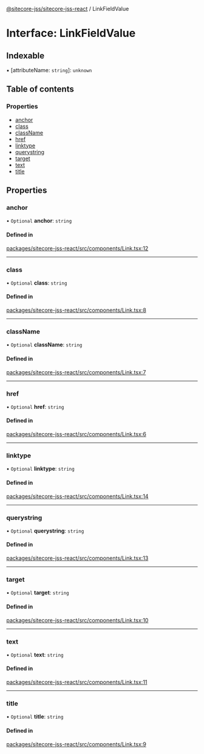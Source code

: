 [@sitecore-jss/sitecore-jss-react](../README.md) / LinkFieldValue

# Interface: LinkFieldValue

## Indexable

▪ [attributeName: `string`]: `unknown`

## Table of contents

### Properties

- [anchor](LinkFieldValue.md#anchor)
- [class](LinkFieldValue.md#class)
- [className](LinkFieldValue.md#classname)
- [href](LinkFieldValue.md#href)
- [linktype](LinkFieldValue.md#linktype)
- [querystring](LinkFieldValue.md#querystring)
- [target](LinkFieldValue.md#target)
- [text](LinkFieldValue.md#text)
- [title](LinkFieldValue.md#title)

## Properties

### anchor

• `Optional` **anchor**: `string`

#### Defined in

[packages/sitecore-jss-react/src/components/Link.tsx:12](https://github.com/Sitecore/jss/blob/53b548ace/packages/sitecore-jss-react/src/components/Link.tsx#L12)

___

### class

• `Optional` **class**: `string`

#### Defined in

[packages/sitecore-jss-react/src/components/Link.tsx:8](https://github.com/Sitecore/jss/blob/53b548ace/packages/sitecore-jss-react/src/components/Link.tsx#L8)

___

### className

• `Optional` **className**: `string`

#### Defined in

[packages/sitecore-jss-react/src/components/Link.tsx:7](https://github.com/Sitecore/jss/blob/53b548ace/packages/sitecore-jss-react/src/components/Link.tsx#L7)

___

### href

• `Optional` **href**: `string`

#### Defined in

[packages/sitecore-jss-react/src/components/Link.tsx:6](https://github.com/Sitecore/jss/blob/53b548ace/packages/sitecore-jss-react/src/components/Link.tsx#L6)

___

### linktype

• `Optional` **linktype**: `string`

#### Defined in

[packages/sitecore-jss-react/src/components/Link.tsx:14](https://github.com/Sitecore/jss/blob/53b548ace/packages/sitecore-jss-react/src/components/Link.tsx#L14)

___

### querystring

• `Optional` **querystring**: `string`

#### Defined in

[packages/sitecore-jss-react/src/components/Link.tsx:13](https://github.com/Sitecore/jss/blob/53b548ace/packages/sitecore-jss-react/src/components/Link.tsx#L13)

___

### target

• `Optional` **target**: `string`

#### Defined in

[packages/sitecore-jss-react/src/components/Link.tsx:10](https://github.com/Sitecore/jss/blob/53b548ace/packages/sitecore-jss-react/src/components/Link.tsx#L10)

___

### text

• `Optional` **text**: `string`

#### Defined in

[packages/sitecore-jss-react/src/components/Link.tsx:11](https://github.com/Sitecore/jss/blob/53b548ace/packages/sitecore-jss-react/src/components/Link.tsx#L11)

___

### title

• `Optional` **title**: `string`

#### Defined in

[packages/sitecore-jss-react/src/components/Link.tsx:9](https://github.com/Sitecore/jss/blob/53b548ace/packages/sitecore-jss-react/src/components/Link.tsx#L9)
